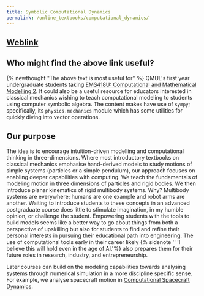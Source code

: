 ```yaml
---
title: Symbolic Computational Dynamics
permalink: /online_textbooks/computational_dynamics/
---
```

## [Weblink](https://www.angadhn.com/ComputationalDynamics/kinematics/introduction.html)

## Who might find the above link useful?
{% newthought "The above text is most useful for" %} QMUL's first year undergraduate students taking
[EMS418U: Computational and Mathematical Modelling 2](https://www.qmul.ac.uk/modules/items/ems418u-computational-and-mathematical-modelling-2.html).
It could also be a useful resource for educators interested in classical mechanics wishing to teach computational
modeling to students using computer symbolic algebra. The content makes have use of `sympy`; specifically, its 
`physics.mechanics` module which has some utilities for quickly diving into vector operations.

## Our purpose
The idea is to encourage intuition-driven modelling and computational thinking in three-dimensions. Where most
introductory textbooks on classical mechanics emphasise hand-derived models to study motions of
simple systems (particles or a simple pendulum), our approach focuses on enabling deeper capabilities with
computing. We teach the fundamentals of modeling motion in three dimensions of particles and rigid bodies. We
then introduce planar kinematics of rigid multibody systems. Why? Multibody systems are everywhere; humans are
one example and robot arms are another. Waiting to introduce students to these concepts in an advanced
postgraduate course does little to stimulate imagination, in my humble opinion, or challenge the student.
Empowering students with the tools to build models seems like a better way to go about things from both
a perspective of upskilling but also for students to find and refine their personal interests in pursuing
their educational path into engineering. The use of computational tools early in their career
likely {% sidenote '' 'I believe this will hold even in the age of AI.'%} also prepares them 
for their future roles in research, industry, and entrepreneurship.

Later courses can build on the modeling capabilities towards analysing systems through numerical simulation
in a more discipline specific sense. For example, we analyse spacecraft motion in
[Computational Spacecraft Dynamics](https://www.angadhn.com/online_textbooks/spacecraft_dynamics/).
